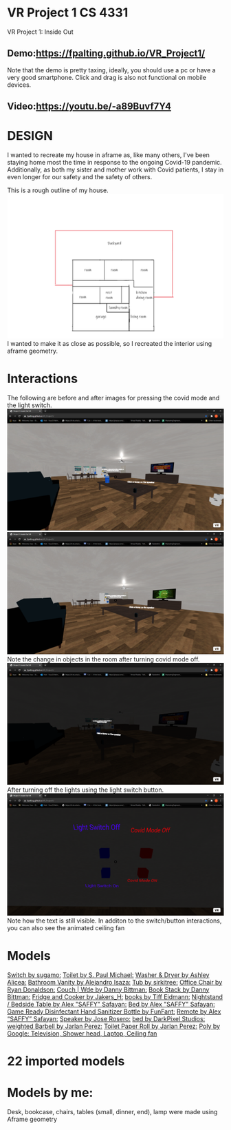 # VR Project 1 CS 4331
VR Project 1: Inside Out
## Demo:https://fpalting.github.io/VR_Project1/
Note that the demo is pretty taxing, ideally, you should use a pc or have a very good smartphone. Click and drag is also not functional on mobile devices.
## Video:https://youtu.be/-a89Buvf7Y4
# DESIGN
I wanted to recreate my house in aframe as, like many others, I've been staying home most the time in response to the ongoing Covid-19 pandemic. Additionally, as both my sister and mother work with Covid patients, I stay in even longer for our safety and the safety of others.

This is a rough outline of my house.
![alt text](https://github.com/fpalting/VR_Project1/blob/main/img/outline_house.png?raw=true)
I wanted to make it as close as possible, so I recreated the interior using aframe geometry.
# Interactions
The following are before and after images for pressing the covid mode and the light switch.
![image](https://github.com/fpalting/VR_Project1/blob/main/img/Screenshot%20(1109).png)
![image](https://github.com/fpalting/VR_Project1/blob/main/img/Screenshot%20(1110).png)
Note the change in objects in the room after turning covid mode off.
![image](https://github.com/fpalting/VR_Project1/blob/main/img/Screenshot%20(1111).png)
After turning off the lights using the light switch button.
![image](https://github.com/fpalting/VR_Project1/blob/main/img/Screenshot%20(1112).png)
Note how the text is still visible.
In additon to the switch/button interactions, you can also see the animated ceiling fan
# Models
[Switch by sugamo:](https://poly.google.com/view/brxBpvrkAEA)
[Toilet by S. Paul Michael:](https://poly.google.com/view/5wCA1xBEZFt)
[Washer & Dryer by Ashley Alicea:](https://poly.google.com/view/fuQfwKQtq-7)
[Bathroom Vanity by Alejandro Isaza:](https://poly.google.com/view/1qK1YXB5RU8)
[Tub by sirkitree:](https://poly.google.com/view/4ZzY5vQ_egA)
[Office Chair by Ryan Donaldson:](https://poly.google.com/view/3txPAhYeu-x)
[Couch | Wde by Danny Bittman:](https://poly.google.com/view/7Q_Ab2HLll1)
[Book Stack by Danny Bittman:](https://poly.google.com/view/1WggoIFq8tx)
[Fridge and Cooker by Jakers_H:](https://poly.google.com/view/bwL7Xvmql74)
[books by Tiff Eidmann:](https://poly.google.com/view/fkPRnm8iSXI)
[Nightstand / Bedside Table by Alex "SAFFY" Safayan:](https://poly.google.com/view/dO469Hvi0oY)
[Bed by Alex "SAFFY" Safayan:](https://poly.google.com/view/1Lisi_4xxFL)
[Game Ready Disinfectant Hand Sanitizer Bottle by FunFant:](https://sketchfab.com/3d-models/game-ready-disinfectant-hand-sanitizer-bottle-2be81dcbd5824aa6a5c6f596ca7c9a63)
[Remote by Alex “SAFFY” Safayan:](https://poly.google.com/view/9veo7sZrcBZ)
[Speaker by Jose Rosero:](https://poly.google.com/view/7EmeFe3O7GQ)
[bed by DarkPixel Studios:](https://sketchfab.com/3d-models/bed-54186aff66e2409a912cea9988ae5e11)
[weighted Barbell by Jarlan Perez:](https://poly.google.com/view/defq8qotcwX)
[Toilet Paper Roll by Jarlan Perez:](https://poly.google.com/view/2oyXb4vEPaj)
[Poly by Google: Television, Shower head, Laptop, Ceiling fan](https://poly.google.com/)


# 22 imported models
# Models by me:
Desk, bookcase, chairs, tables (small, dinner, end), lamp were made using Aframe geometry

